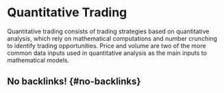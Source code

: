 # Quantitative Trading


Quantitative trading consists of trading strategies based on quantitative analysis, which rely on mathematical computations and number crunching to identify trading opportunities. Price and volume are two of the more common data inputs used in quantitative analysis as the main inputs to mathematical models.


## No backlinks! {#no-backlinks}

